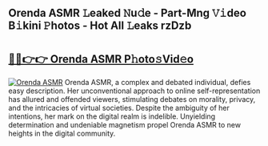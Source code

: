 ## Orenda ASMR 𝙻eaked 𝙽u𝚍e - Part-Mng 𝚅𝚒deo B𝚒kini 𝙿hotos - Hot All 𝙻eaks rzDzb

# <h2><a href="http://ld7ehy.urlbe.top/?page=Orenda+ASMR">🔗🔗👉👉 Orenda ASMR P𝚑oto𝚜Vid𝚎o</a></h2>

[![Orenda ASMR](https://i.imgur.com/eBuTRDB.gif)](http://ld7ehy.urlbe.top/?page=Orenda+ASMR)
Orenda ASMR, a complex and debated individual, defies easy description. Her unconventional approach to online self-representation has allured and offended viewers, stimulating debates on morality, privacy, and the intricacies of virtual societies. Despite the ambiguity of her intentions, her mark on the digital realm is indelible. Unyielding determination and undeniable magnetism propel Orenda ASMR to new heights in the digital community.

